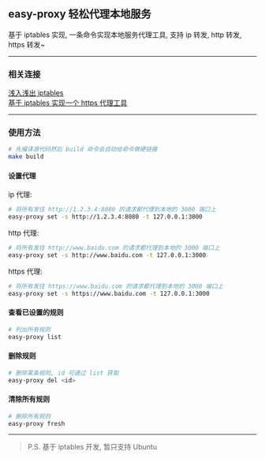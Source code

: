 ## easy-proxy 轻松代理本地服务

基于 iptables 实现, 一条命令实现本地服务代理工具, 支持 ip 转发, http 转发, https 转发~

---
### 相关连接
[浅入浅出 iptables](https://zhuanlan.zhihu.com/p/507786224)</br>
[基于 iptables 实现一个 https 代理工具](https://zhuanlan.zhihu.co)</br>

---

### 使用方法
```bash
# 先编译源代码然后 build 命令会自动给命令做硬链接
make build
```
#### 设置代理
ip 代理:
```bash
# 将所有发往 http://1.2.3.4:8080 的请求都代理到本地的 3000 端口上
easy-proxy set -s http://1.2.3.4:8080 -t 127.0.0.1:3000
```

http 代理:
```bash
# 将所有发往 http://www.baidu.com 的请求都代理到本地的 3000 端口上
easy-proxy set -s http://www.baidu.com -t 127.0.0.1:3000
```

https 代理:
```bash
# 将所有发往 https://www.baidu.com 的请求都代理到本地的 3000 端口上
easy-proxy set -s https://www.baidu.com -t 127.0.0.1:3000
```

#### 查看已设置的规则
```bash
# 列出所有规则
easy-proxy list
```

#### 删除规则
```bash
# 删除某条规则, id 可通过 list 获取
easy-proxy del <id>
```

#### 清除所有规则
```bash
# 删除所有规则
easy-proxy fresh
```

---
> P.S. 基于 iptables 开发, 暂只支持 Ubuntu
